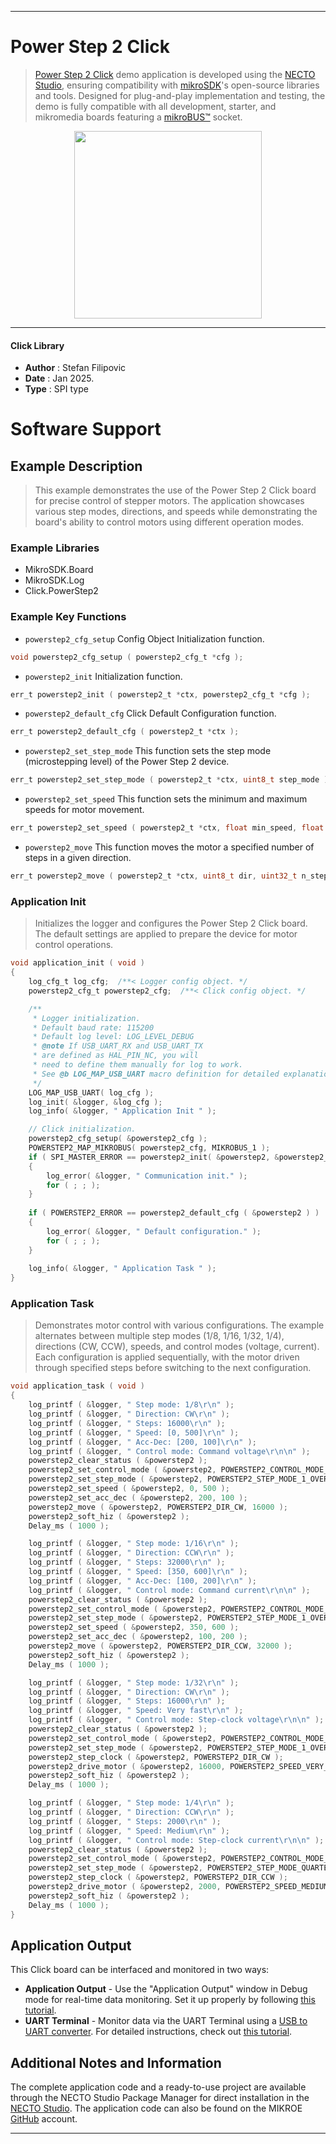 
---
# Power Step 2 Click

> [Power Step 2 Click](https://www.mikroe.com/?pid_product=MIKROE-6524) demo application is developed using
the [NECTO Studio](https://www.mikroe.com/necto), ensuring compatibility with [mikroSDK](https://www.mikroe.com/mikrosdk)'s
open-source libraries and tools. Designed for plug-and-play implementation and testing, the demo is fully compatible with
all development, starter, and mikromedia boards featuring a [mikroBUS&trade;](https://www.mikroe.com/mikrobus) socket.

<p align="center">
  <img src="https://www.mikroe.com/?pid_product=MIKROE-6524&image=1" height=300px>
</p>

---

#### Click Library

- **Author**        : Stefan Filipovic
- **Date**          : Jan 2025.
- **Type**          : SPI type

# Software Support

## Example Description

> This example demonstrates the use of the Power Step 2 Click board for precise control of stepper motors. 
The application showcases various step modes, directions, and speeds while demonstrating the board's 
ability to control motors using different operation modes.

### Example Libraries

- MikroSDK.Board
- MikroSDK.Log
- Click.PowerStep2

### Example Key Functions

- `powerstep2_cfg_setup` Config Object Initialization function.
```c
void powerstep2_cfg_setup ( powerstep2_cfg_t *cfg );
```

- `powerstep2_init` Initialization function.
```c
err_t powerstep2_init ( powerstep2_t *ctx, powerstep2_cfg_t *cfg );
```

- `powerstep2_default_cfg` Click Default Configuration function.
```c
err_t powerstep2_default_cfg ( powerstep2_t *ctx );
```

- `powerstep2_set_step_mode` This function sets the step mode (microstepping level) of the Power Step 2 device.
```c
err_t powerstep2_set_step_mode ( powerstep2_t *ctx, uint8_t step_mode );
```

- `powerstep2_set_speed` This function sets the minimum and maximum speeds for motor movement.
```c
err_t powerstep2_set_speed ( powerstep2_t *ctx, float min_speed, float max_speed );
```

- `powerstep2_move` This function moves the motor a specified number of steps in a given direction.
```c
err_t powerstep2_move ( powerstep2_t *ctx, uint8_t dir, uint32_t n_step );
```

### Application Init

> Initializes the logger and configures the Power Step 2 Click board. The default settings are applied 
to prepare the device for motor control operations.

```c
void application_init ( void )
{
    log_cfg_t log_cfg;  /**< Logger config object. */
    powerstep2_cfg_t powerstep2_cfg;  /**< Click config object. */

    /** 
     * Logger initialization.
     * Default baud rate: 115200
     * Default log level: LOG_LEVEL_DEBUG
     * @note If USB_UART_RX and USB_UART_TX 
     * are defined as HAL_PIN_NC, you will 
     * need to define them manually for log to work. 
     * See @b LOG_MAP_USB_UART macro definition for detailed explanation.
     */
    LOG_MAP_USB_UART( log_cfg );
    log_init( &logger, &log_cfg );
    log_info( &logger, " Application Init " );

    // Click initialization.
    powerstep2_cfg_setup( &powerstep2_cfg );
    POWERSTEP2_MAP_MIKROBUS( powerstep2_cfg, MIKROBUS_1 );
    if ( SPI_MASTER_ERROR == powerstep2_init( &powerstep2, &powerstep2_cfg ) )
    {
        log_error( &logger, " Communication init." );
        for ( ; ; );
    }
    
    if ( POWERSTEP2_ERROR == powerstep2_default_cfg ( &powerstep2 ) )
    {
        log_error( &logger, " Default configuration." );
        for ( ; ; );
    }
    
    log_info( &logger, " Application Task " );
}
```

### Application Task

> Demonstrates motor control with various configurations. The example alternates between multiple step 
modes (1/8, 1/16, 1/32, 1/4), directions (CW, CCW), speeds, and control modes (voltage, current). 
Each configuration is applied sequentially, with the motor driven through specified steps before switching 
to the next configuration.

```c
void application_task ( void )
{
    log_printf ( &logger, " Step mode: 1/8\r\n" );
    log_printf ( &logger, " Direction: CW\r\n" );
    log_printf ( &logger, " Steps: 16000\r\n" );
    log_printf ( &logger, " Speed: [0, 500]\r\n" );
    log_printf ( &logger, " Acc-Dec: [200, 100]\r\n" );
    log_printf ( &logger, " Control mode: Command voltage\r\n\n" );
    powerstep2_clear_status ( &powerstep2 );
    powerstep2_set_control_mode ( &powerstep2, POWERSTEP2_CONTROL_MODE_VOLTAGE );
    powerstep2_set_step_mode ( &powerstep2, POWERSTEP2_STEP_MODE_1_OVER_8 );
    powerstep2_set_speed ( &powerstep2, 0, 500 );
    powerstep2_set_acc_dec ( &powerstep2, 200, 100 );
    powerstep2_move ( &powerstep2, POWERSTEP2_DIR_CW, 16000 );
    powerstep2_soft_hiz ( &powerstep2 );
    Delay_ms ( 1000 );

    log_printf ( &logger, " Step mode: 1/16\r\n" );
    log_printf ( &logger, " Direction: CCW\r\n" );
    log_printf ( &logger, " Steps: 32000\r\n" );
    log_printf ( &logger, " Speed: [350, 600]\r\n" );
    log_printf ( &logger, " Acc-Dec: [100, 200]\r\n" );
    log_printf ( &logger, " Control mode: Command current\r\n\n" );
    powerstep2_clear_status ( &powerstep2 );
    powerstep2_set_control_mode ( &powerstep2, POWERSTEP2_CONTROL_MODE_CURRENT );
    powerstep2_set_step_mode ( &powerstep2, POWERSTEP2_STEP_MODE_1_OVER_16 );
    powerstep2_set_speed ( &powerstep2, 350, 600 );
    powerstep2_set_acc_dec ( &powerstep2, 100, 200 );
    powerstep2_move ( &powerstep2, POWERSTEP2_DIR_CCW, 32000 );
    powerstep2_soft_hiz ( &powerstep2 );
    Delay_ms ( 1000 );

    log_printf ( &logger, " Step mode: 1/32\r\n" );
    log_printf ( &logger, " Direction: CW\r\n" );
    log_printf ( &logger, " Steps: 16000\r\n" );
    log_printf ( &logger, " Speed: Very fast\r\n" );
    log_printf ( &logger, " Control mode: Step-clock voltage\r\n\n" );
    powerstep2_clear_status ( &powerstep2 );
    powerstep2_set_control_mode ( &powerstep2, POWERSTEP2_CONTROL_MODE_VOLTAGE );
    powerstep2_set_step_mode ( &powerstep2, POWERSTEP2_STEP_MODE_1_OVER_32 );
    powerstep2_step_clock ( &powerstep2, POWERSTEP2_DIR_CW );
    powerstep2_drive_motor ( &powerstep2, 16000, POWERSTEP2_SPEED_VERY_FAST );
    powerstep2_soft_hiz ( &powerstep2 );
    Delay_ms ( 1000 );

    log_printf ( &logger, " Step mode: 1/4\r\n" );
    log_printf ( &logger, " Direction: CCW\r\n" );
    log_printf ( &logger, " Steps: 2000\r\n" );
    log_printf ( &logger, " Speed: Medium\r\n" );
    log_printf ( &logger, " Control mode: Step-clock current\r\n\n" );
    powerstep2_clear_status ( &powerstep2 );
    powerstep2_set_control_mode ( &powerstep2, POWERSTEP2_CONTROL_MODE_CURRENT );
    powerstep2_set_step_mode ( &powerstep2, POWERSTEP2_STEP_MODE_QUARTER_STEP );
    powerstep2_step_clock ( &powerstep2, POWERSTEP2_DIR_CCW );
    powerstep2_drive_motor ( &powerstep2, 2000, POWERSTEP2_SPEED_MEDIUM );
    powerstep2_soft_hiz ( &powerstep2 );
    Delay_ms ( 1000 );
}
```

## Application Output

This Click board can be interfaced and monitored in two ways:
- **Application Output** - Use the "Application Output" window in Debug mode for real-time data monitoring.
Set it up properly by following [this tutorial](https://www.youtube.com/watch?v=ta5yyk1Woy4).
- **UART Terminal** - Monitor data via the UART Terminal using
a [USB to UART converter](https://www.mikroe.com/click/interface/usb?interface*=uart,uart). For detailed instructions,
check out [this tutorial](https://help.mikroe.com/necto/v2/Getting%20Started/Tools/UARTTerminalTool).

## Additional Notes and Information

The complete application code and a ready-to-use project are available through the NECTO Studio Package Manager for 
direct installation in the [NECTO Studio](https://www.mikroe.com/necto). The application code can also be found on
the MIKROE [GitHub](https://github.com/MikroElektronika/mikrosdk_click_v2) account.

---
